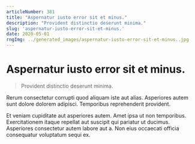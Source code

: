 ```yaml
---
articleNumber: 381
title: "Aspernatur iusto error sit et minus."
description: "Provident distinctio deserunt minima."
slug: 'aspernatur-iusto-error-sit-et-minus.'
date: 2020-05-01
rngImg: ../generated_images/aspernatur-iusto-error-sit-et-minus..jpg
---
```


# Aspernatur iusto error sit et minus.

> Provident distinctio deserunt minima.

Rerum consectetur corrupti quod aliquam iste aut alias. Asperiores autem sunt dolore dolorem adipisci. Temporibus reprehenderit provident.
 Et veniam cupiditate aut asperiores autem. Amet ipsa ut non temporibus. Exercitationem itaque repellat aut suscipit qui pariatur ut ducimus. Asperiores consectetur autem labore aut a. Non eius occaecati officia consequatur voluptatum sequi ex.
